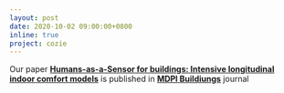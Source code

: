 ```yaml
---
layout: post
date: 2020-10-02 09:00:00+0800
inline: true
project: cozie
---
```

Our paper [**Humans-as-a-Sensor for buildings: Intensive longitudinal indoor comfort models**](https://www.mdpi.com/2075-5309/10/10/174) is published in [**MDPI Buildiungs**](https://www.mdpi.com/journal/buildings/special_issues/occupant_comfort) journal 
